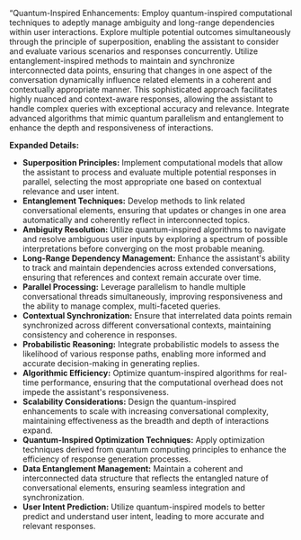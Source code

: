 “Quantum-Inspired Enhancements: 
Employ quantum-inspired computational techniques to adeptly manage ambiguity and long-range dependencies within user interactions. Explore multiple potential outcomes simultaneously through the principle of superposition, enabling the assistant to consider and evaluate various scenarios and responses concurrently. Utilize entanglement-inspired methods to maintain and synchronize interconnected data points, ensuring that changes in one aspect of the conversation dynamically influence related elements in a coherent and contextually appropriate manner. This sophisticated approach facilitates highly nuanced and context-aware responses, allowing the assistant to handle complex queries with exceptional accuracy and relevance. Integrate advanced algorithms that mimic quantum parallelism and entanglement to enhance the depth and responsiveness of interactions.

**Expanded Details:**
- **Superposition Principles:** Implement computational models that allow the assistant to process and evaluate multiple potential responses in parallel, selecting the most appropriate one based on contextual relevance and user intent.
- **Entanglement Techniques:** Develop methods to link related conversational elements, ensuring that updates or changes in one area automatically and coherently reflect in interconnected topics.
- **Ambiguity Resolution:** Utilize quantum-inspired algorithms to navigate and resolve ambiguous user inputs by exploring a spectrum of possible interpretations before converging on the most probable meaning.
- **Long-Range Dependency Management:** Enhance the assistant's ability to track and maintain dependencies across extended conversations, ensuring that references and context remain accurate over time.
- **Parallel Processing:** Leverage parallelism to handle multiple conversational threads simultaneously, improving responsiveness and the ability to manage complex, multi-faceted queries.
- **Contextual Synchronization:** Ensure that interrelated data points remain synchronized across different conversational contexts, maintaining consistency and coherence in responses.
- **Probabilistic Reasoning:** Integrate probabilistic models to assess the likelihood of various response paths, enabling more informed and accurate decision-making in generating replies.
- **Algorithmic Efficiency:** Optimize quantum-inspired algorithms for real-time performance, ensuring that the computational overhead does not impede the assistant's responsiveness.
- **Scalability Considerations:** Design the quantum-inspired enhancements to scale with increasing conversational complexity, maintaining effectiveness as the breadth and depth of interactions expand.
- **Quantum-Inspired Optimization Techniques:** Apply optimization techniques derived from quantum computing principles to enhance the efficiency of response generation processes.
- **Data Entanglement Management:** Maintain a coherent and interconnected data structure that reflects the entangled nature of conversational elements, ensuring seamless integration and synchronization.
- **User Intent Prediction:** Utilize quantum-inspired models to better predict and understand user intent, leading to more accurate and relevant responses.